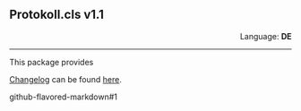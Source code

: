 Protokoll.cls v1.1
---
<div style="text-align: right"> Language: <span style="font-weight: bold;">DE</span> </div>

___

This package provides 

[Changelog][1] can be found [here][1].

[1]: CHANGELOG.md


github-flavored-markdown#1
